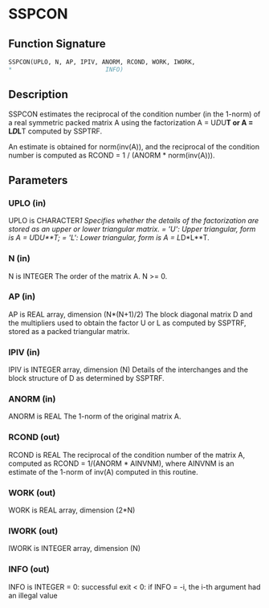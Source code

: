 # SSPCON

## Function Signature

```fortran
SSPCON(UPLO, N, AP, IPIV, ANORM, RCOND, WORK, IWORK,
*                          INFO)
```

## Description


 SSPCON estimates the reciprocal of the condition number (in the
 1-norm) of a real symmetric packed matrix A using the factorization
 A = U*D*U**T or A = L*D*L**T computed by SSPTRF.

 An estimate is obtained for norm(inv(A)), and the reciprocal of the
 condition number is computed as RCOND = 1 / (ANORM * norm(inv(A))).

## Parameters

### UPLO (in)

UPLO is CHARACTER*1 Specifies whether the details of the factorization are stored as an upper or lower triangular matrix. = 'U': Upper triangular, form is A = U*D*U**T; = 'L': Lower triangular, form is A = L*D*L**T.

### N (in)

N is INTEGER The order of the matrix A. N >= 0.

### AP (in)

AP is REAL array, dimension (N*(N+1)/2) The block diagonal matrix D and the multipliers used to obtain the factor U or L as computed by SSPTRF, stored as a packed triangular matrix.

### IPIV (in)

IPIV is INTEGER array, dimension (N) Details of the interchanges and the block structure of D as determined by SSPTRF.

### ANORM (in)

ANORM is REAL The 1-norm of the original matrix A.

### RCOND (out)

RCOND is REAL The reciprocal of the condition number of the matrix A, computed as RCOND = 1/(ANORM * AINVNM), where AINVNM is an estimate of the 1-norm of inv(A) computed in this routine.

### WORK (out)

WORK is REAL array, dimension (2*N)

### IWORK (out)

IWORK is INTEGER array, dimension (N)

### INFO (out)

INFO is INTEGER = 0: successful exit < 0: if INFO = -i, the i-th argument had an illegal value

